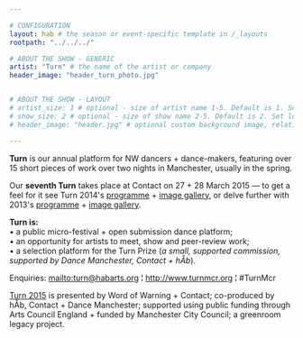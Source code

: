 ```yaml
---

# CONFIGURATION
layout: hab # the season or event-specific template in /_layouts
rootpath: "../../../"

# ABOUT THE SHOW - GENERIC
artist: "Turn" # the name of the artist or company
header_image: "header_turn_photo.jpg"   


# ABOUT THE SHOW - LAYOUT
# artist_size: 1 # optional - size of artist name 1-5. Default is 1. Set longer names to lower values
# show_size: 2 # optional - size of show name 2-5. Default is 2. Set longer names to lower values
# header_image: "header.jpg" # optional custom background image, relative to current page

---
```

**Turn** is our annual platform for NW dancers + dance-makers, featuring over 15 short pieces of work over two nights in Manchester, usually in the spring.       
       
Our **seventh Turn** takes place at Contact on 27 + 28 March 2015 — to get a feel for it see Turn 2014's [programme](/archive/2014-turn) + [image gallery](/galleries/2014-turn), or delve further with 2013's [programme](/archive/2013-turn) + [image gallery](/galleries/2013-turn).       
       
**Turn is:**        
• a public micro-festival + open submission dance platform;        
• an opportunity for artists to meet, show and peer-review work;        
• a selection platform for the Turn Prize (*a small, supported commission, supported by Dance Manchester, Contact + hÅb*).         
        
Enquiries: <mailto:turn@habarts.org> ¦ <http://www.turnmcr.org> ¦ #TurnMcr        
        
[Turn 2015](/current/2015-turn) is presented by Word of Warning + Contact; co-produced by hÅb, Contact + Dance Manchester; supported using public funding through Arts Council England + funded by Manchester City Council; a greenroom legacy project.
